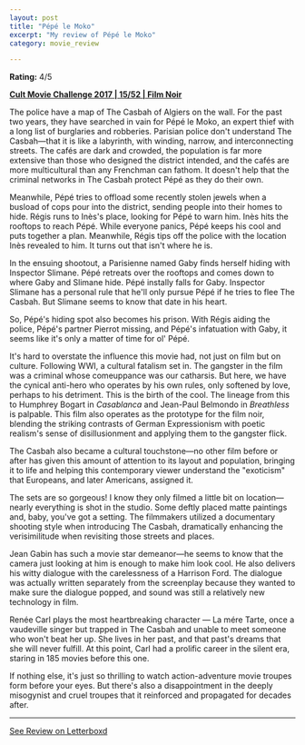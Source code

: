 ```yaml
---
layout: post
title: "Pépé le Moko"
excerpt: "My review of Pépé le Moko"
category: movie_review

---
```


**Rating:** 4/5

<b><a href="https://boxd.it/q7TYk/detail">Cult Movie Challenge 2017 | 15/52 | Film Noir</a></b>

The police have a map of The Casbah of Algiers on the wall. For the past two years, they have searched in vain for Pépé le Moko, an expert thief with a long list of burglaries and robberies. Parisian police don't understand The Casbah—that it is like a labyrinth, with winding, narrow, and interconnecting streets. The cafés are dark and crowded, the population is far more extensive than those who designed the district intended, and the cafés are more multicultural than any Frenchman can fathom. It doesn't help that the criminal networks in The Casbah protect Pépé as they do their own.

Meanwhile, Pépé tries to offload some recently stolen jewels when a busload of cops pour into the district, sending people into their homes to hide. Régis runs to Inès's place, looking for Pépé to warn him. Inès hits the rooftops to reach Pépé. While everyone panics, Pépé keeps his cool and puts together a plan. Meanwhile, Régis tips off the police with the location Inès revealed to him. It turns out that isn't where he is.

In the ensuing shootout, a Parisienne named Gaby finds herself hiding with Inspector Slimane. Pépé retreats over the rooftops and comes down to where Gaby and Slimane hide. Pépé instally falls for Gaby. Inspector Slimane has a personal rule that he'll only pursue Pépé if he tries to flee The Casbah. But Slimane seems to know that date in his heart.

So, Pépé's hiding spot also becomes his prison. With Régis aiding the police, Pépé's partner Pierrot missing, and Pépé's infatuation with Gaby, it seems like it's only a matter of time for ol' Pépé.

It's hard to overstate the influence this movie had, not just on film but on culture. Following WWI, a cultural fatalism set in. The gangster in the film was a criminal whose comeuppance was our catharsis. But here, we have the cynical anti-hero who operates by his own rules, only softened by love, perhaps to his detriment. This is the birth of the cool. The lineage from this to Humphrey Bogart in <i>Casablanca</i> and Jean-Paul Belmondo in <i>Breathless</i> is palpable. This film also operates as the prototype for the film noir, blending the striking contrasts of German Expressionism with poetic realism's sense of disillusionment and applying them to the gangster flick.

The Casbah also became a cultural touchstone—no other film before or after has given this amount of attention to its layout and population, bringing it to life and helping this contemporary viewer understand the "exoticism" that Europeans, and later Americans, assigned it.

The sets are so gorgeous! I know they only filmed a little bit on location—nearly everything is shot in the studio. Some deftly placed matte paintings and, baby, you've got a setting. The filmmakers utilized a documentary shooting style when introducing The Casbah, dramatically enhancing the verisimilitude when revisiting those streets and places.

Jean Gabin has such a movie star demeanor—he seems to know that the camera just looking at him is enough to make him look cool. He also delivers his witty dialogue with the carelessness of a Harrison Ford. The dialogue was actually written separately from the screenplay because they wanted to make sure the dialogue popped, and sound was still a relatively new technology in film.

Renée Carl plays the most heartbreaking character — La mére Tarte, once a vaudeville singer but trapped in The Casbah and unable to meet someone who won't beat her up. She lives in her past, and that past's dreams that she will never fulfill. At this point, Carl had a prolific career in the silent era, staring in 185 movies before this one.

If nothing else, it's just so thrilling to watch action-adventure movie troupes form before your eyes. But there's also a disappointment in the deeply misogynist and cruel troupes that it reinforced and propagated for decades after.

<hr>

[See Review on Letterboxd](https://boxd.it/9gnFsH)
